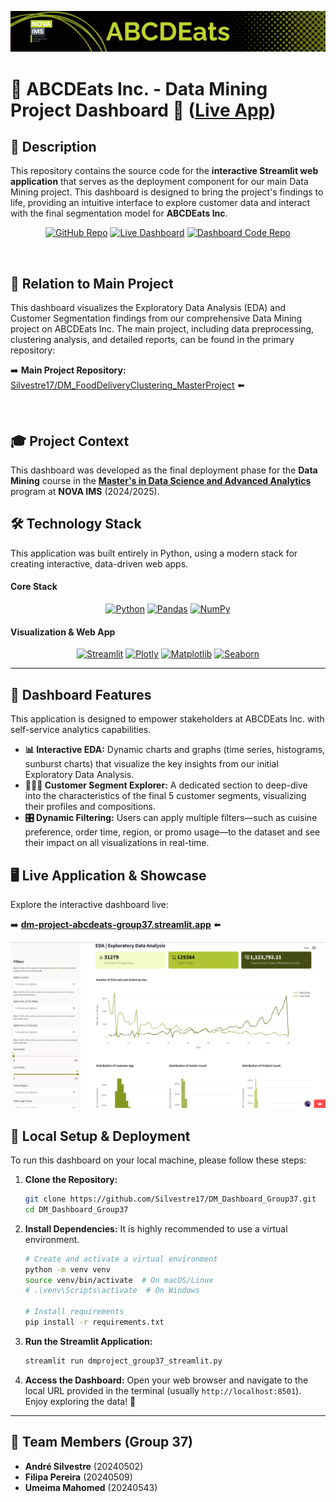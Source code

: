 <p align="center">
   <a href="https://dm-project-abcdeats-group37.streamlit.app/">
        <img src="./static/ABCDEats_Banner.png" alt="ABCDEats Banner" width="800">
    </a>
</p>

# 🍕 ABCDEats Inc. - Data Mining Project Dashboard 🚀 ([Live App](https://dm-project-abcdeats-group37.streamlit.app/))

## 📝 Description

This repository contains the source code for the **interactive Streamlit web application** that serves as the deployment component for our main Data Mining project. This dashboard is designed to bring the project's findings to life, providing an intuitive interface to explore customer data and interact with the final segmentation model for **ABCDEats Inc**.

<p align="center">
    <!-- Project Links -->
    <a href="https://github.com/Silvestre17/DM_FoodDeliveryClustering_MasterProject"><img src="https://img.shields.io/badge/Project_Repo-100000?style=for-the-badge&logo=github&logoColor=white" alt="GitHub Repo"></a>
    <a href="https://dm-project-abcdeats-group37.streamlit.app/"><img src="https://img.shields.io/badge/Live_App-FF4B4B?style=for-the-badge&logo=streamlit&logoColor=white" alt="Live Dashboard"></a>
    <a href="https://github.com/Silvestre17/DM_Dashboard_Group37"><img src="https://img.shields.io/badge/Dashboard_Repo-100000?style=for-the-badge&logo=github&logoColor=white" alt="Dashboard Code Repo"></a>
</p>

<br>

## 🔗 Relation to Main Project

This dashboard visualizes the Exploratory Data Analysis (EDA) and Customer Segmentation findings from our comprehensive Data Mining project on ABCDEats Inc. The main project, including data preprocessing, clustering analysis, and detailed reports, can be found in the primary repository:

➡️ **Main Project Repository:** [Silvestre17/DM_FoodDeliveryClustering_MasterProject](https://github.com/Silvestre17/DM_FoodDeliveryClustering_MasterProject) ⬅️

<br>

## 🎓 Project Context

This dashboard was developed as the final deployment phase for the **Data Mining** course in the **[Master's in Data Science and Advanced Analytics](https://www.novaims.unl.pt/en/education/programs/postgraduate-programs-and-master-degree-programs/master-degree-program-in-data-science-and-advanced-analytics-with-a-specialization-in-data-science/)** program at **NOVA IMS** (2024/2025).

## 🛠️ Technology Stack

This application was built entirely in Python, using a modern stack for creating interactive, data-driven web apps.

#### Core Stack
<p align="center">
    <a href="https://www.python.org/"><img src="https://img.shields.io/badge/Python-3776AB?style=for-the-badge&logo=python&logoColor=white" alt="Python" /></a>
    <a href="https://pandas.pydata.org/"><img src="https://img.shields.io/badge/Pandas-150458?style=for-the-badge&logo=pandas&logoColor=white" alt="Pandas" /></a>
    <a href="https://numpy.org/"><img src="https://img.shields.io/badge/NumPy-013243?style=for-the-badge&logo=numpy&logoColor=white" alt="NumPy" /></a>
</p>

#### Visualization & Web App
<p align="center">
    <a href="https://www.streamlit.io/"><img src="https://img.shields.io/badge/Streamlit-FF4B4B?style=for-the-badge&logo=streamlit&logoColor=white" alt="Streamlit" /></a>
    <a href="https://www.plotly.com/"><img src="https://img.shields.io/badge/Plotly-3F4F75?style=for-the-badge&logo=plotly&logoColor=white" alt="Plotly" /></a>
    <a href="https://www.matplotlib.org/"><img src="https://img.shields.io/badge/Matplotlib-D3D3D3?style=for-the-badge&logo=matplotlib&logoColor=black" alt="Matplotlib" /></a>
    <a href="https://www.seaborn.pydata.org/"><img src="https://img.shields.io/badge/Seaborn-3776AB?style=for-the-badge&logo=seaborn&logoColor=white" alt="Seaborn" /></a>
</p>

---

## 📍 Dashboard Features

This application is designed to empower stakeholders at ABCDEats Inc. with self-service analytics capabilities.

*   **📊 Interactive EDA:** Dynamic charts and graphs (time series, histograms, sunburst charts) that visualize the key insights from our initial Exploratory Data Analysis.
*   **🧑‍🤝‍🧑 Customer Segment Explorer:** A dedicated section to deep-dive into the characteristics of the final 5 customer segments, visualizing their profiles and compositions.
*   **🎛️ Dynamic Filtering:** Users can apply multiple filters—such as cuisine preference, order time, region, or promo usage—to the dataset and see their impact on all visualizations in real-time.


## 🖥️ Live Application & Showcase

Explore the interactive dashboard live:

➡️ **[dm-project-abcdeats-group37.streamlit.app](https://dm-project-abcdeats-group37.streamlit.app/)** ⬅️

<p align="center">
   <a href="https://dm-project-abcdeats-group37.streamlit.app/">
      <img src="./img/Dashboard_Showcase.png" alt="ChatMeter Streamlit App Showcase" width="800">
   </a>
</p>

## 🚀 Local Setup & Deployment

To run this dashboard on your local machine, please follow these steps:

1.  **Clone the Repository:**
    ```bash
    git clone https://github.com/Silvestre17/DM_Dashboard_Group37.git
    cd DM_Dashboard_Group37
    ```

2.  **Install Dependencies:**
    It is highly recommended to use a virtual environment.
    ```bash
    # Create and activate a virtual environment
    python -m venv venv
    source venv/bin/activate  # On macOS/Linux
    # .\venv\Scripts\activate  # On Windows

    # Install requirements
    pip install -r requirements.txt
    ```

3.  **Run the Streamlit Application:**
    ```bash
    streamlit run dmproject_group37_streamlit.py
    ```

4.  **Access the Dashboard:**
    Open your web browser and navigate to the local URL provided in the terminal (usually `http://localhost:8501`). Enjoy exploring the data! 🎉

---

## 👥 Team Members (Group 37)

*   **André Silvestre** (20240502)
*   **Filipa Pereira** (20240509)
*   **Umeima Mahomed** (20240543)
